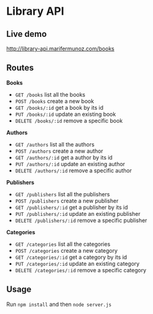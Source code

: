 Library API
===========

Live demo
---------
http://library-api.marifermunoz.com/books

Routes
------
**Books**
- `GET /books` list all the books
- `POST /books` create a new book
- `GET /books/:id` get a book by its id
- `PUT /books/:id` update an existing book
- `DELETE /books/:id` remove a specific book

**Authors**
- `GET /authors` list all the authors
- `POST /authors` create a new author
- `GET /authors/:id` get a author by its id
- `PUT /authors/:id` update an existing author
- `DELETE /authors/:id` remove a specific author

**Publishers**
- `GET /publishers` list all the publishers
- `POST /publishers` create a new publisher
- `GET /publishers/:id` get a publisher by its id
- `PUT /publishers/:id` update an existing publisher
- `DELETE /publishers/:id` remove a specific publisher

**Categories**
- `GET /categories` list all the categories
- `POST /categories` create a new category
- `GET /categories/:id` get a category by its id
- `PUT /categories/:id` update an existing category
- `DELETE /categories/:id` remove a specific category

Usage
----
Run `npm install` and then `node server.js`
